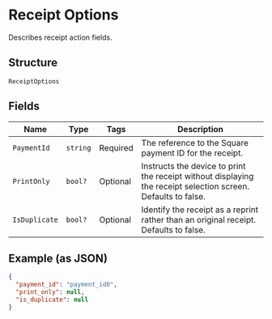 
# Receipt Options

Describes receipt action fields.

## Structure

`ReceiptOptions`

## Fields

| Name | Type | Tags | Description |
|  --- | --- | --- | --- |
| `PaymentId` | `string` | Required | The reference to the Square payment ID for the receipt. |
| `PrintOnly` | `bool?` | Optional | Instructs the device to print the receipt without displaying the receipt selection screen.<br>Defaults to false. |
| `IsDuplicate` | `bool?` | Optional | Identify the receipt as a reprint rather than an original receipt.<br>Defaults to false. |

## Example (as JSON)

```json
{
  "payment_id": "payment_id0",
  "print_only": null,
  "is_duplicate": null
}
```

